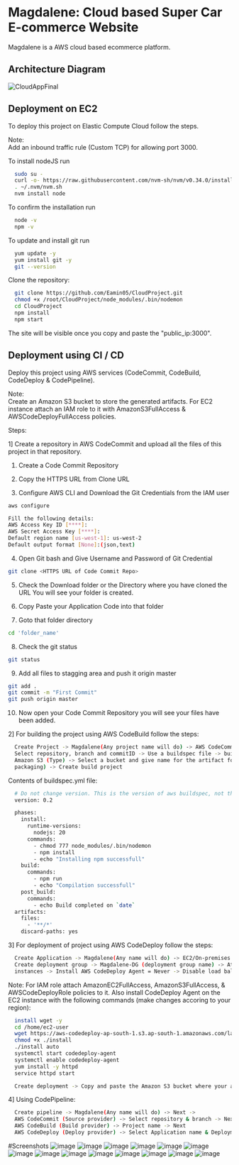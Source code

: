 # Magdalene: Cloud based Super Car E-commerce Website

Magdalene is a AWS cloud based ecommerce platform.


## Architecture Diagram

![CloudAppFinal](https://github.com/Aman8593/Cloud_CICD/assets/104978692/cbcf7798-f56d-4956-af0a-50803ffe03ae)


## Deployment on EC2

To deploy this project on Elastic Compute Cloud follow the steps.

Note:  
Add an inbound traffic rule (Custom TCP) for allowing port 3000.


To install nodeJS run

```bash
  sudo su -
  curl -o- https://raw.githubusercontent.com/nvm-sh/nvm/v0.34.0/install.sh | bash
  . ~/.nvm/nvm.sh
  nvm install node
```
To confirm the installation run
```bash
  node -v
  npm -v
```

To update and install git run
```bash
  yum update -y
  yum install git -y
  git --version
```
Clone the repository:
```bash
  git clone https://github.com/Eamin05/CloudProject.git
  chmod +x /root/CloudProject/node_modules/.bin/nodemon
  cd CloudProject
  npm install
  npm start
```

The site will be visible once you copy and paste the "public_ip:3000".
## Deployment using CI / CD

Deploy this project using AWS services (CodeCommit, CodeBuild, CodeDeploy & CodePipeline).

Note:  
Create an Amazon S3 bucket to store the generated artifacts. For EC2 instance attach an IAM role to it with AmazonS3FullAccess & AWSCodeDeployFullAccess policies.

Steps:  

1] Create a repository in AWS CodeCommit and upload all the files of this project in that repository.

1. Create a Code Commit Repository
      
2. Copy the HTTPS URL from Clone URL
      
3. Configure AWS CLI and Download the Git Credentials from the IAM user   
```bash
aws configure
```

```bash
Fill the following details:
AWS Access Key ID [****]:
AWS Secret Access Key [****]:
Default region name [us-west-1]: us-west-2
Default output format [None]:(json,text)
```

4. Open Git bash and Give Username and Password of Git Credential
```bash
git clone <HTTPS URL of Code Commit Repo>
```

5. Check the Download folder or the Directory where you have cloned the URL You will see your folder is created.

6. Copy Paste your Application Code into that folder

7. Goto that folder directory
```bash
cd 'folder_name'
```

8. Check the git status
```bash
git status
```

9. Add all files to stagging area and push it origin master
```bash
git add .
git commit -m "First Commit"
git push origin master
```
10. Now open your Code Commit Repository you will see your files have been added.
      
      
  

2] For building the project using AWS CodeBuild follow the steps:

```bash
  Create Project -> Magdalene(Any project name will do) -> AWS CodeCommit (Source provider) ->
  Select repository, branch and commitID -> Use a buildspec file -> buildspec.yml -> Artifacts ->
  Amazon S3 (Type) -> Select a bucket and give name for the artifact folder -> Zip (Artifacts 
  packaging) -> Create build project
```
Contents of buildspec.yml file:
```bash
  # Do not change version. This is the version of aws buildspec, not the version of your buldspec file.
  version: 0.2

  phases:
    install:
      runtime-versions:
        nodejs: 20 
      commands:
        - chmod 777 node_modules/.bin/nodemon
        - npm install
        - echo "Installing npm successfull"
    build:
      commands:
        - npm run
        - echo "Compilation successfull"
    post_build:
      commands:
        - echo Build completed on `date`
  artifacts:
    files:
      - '**/*'
    discard-paths: yes
```
  3] For deployment of project using AWS CodeDeploy follow the steps:

```bash
  Create Application -> Magdalene(Any name will do) -> EC2/On-premises (Compute platform) ->
  Create deployment group -> Magdalene-DG (deployment group name) -> Attach role -> Amazon EC2 
  instances -> Install AWS CodeDeploy Agent = Never -> Disable load balancing -> Create
```

Note: For IAM role attach AmazonEC2FullAccess, AmazonS3FullAccess, & AWSCodeDeployRole policies to it. Also install CodeDeploy Agent on the EC2 instance with the following commands (make changes accoring to your region):


```bash
  install wget -y
  cd /home/ec2-user
  wget https://aws-codedeploy-ap-south-1.s3.ap-south-1.amazonaws.com/latest/install
  chmod +x ./install
  ./install auto
  systemctl start codedeploy-agent
  systemctl enable codedeploy-agent
  yum install -y httpd
  service httpd start
```

```bash
  Create deployment -> Copy and paste the Amazon S3 bucket where your artifacts is stored ->  Create
```

4] Using CodePipeline:
```bash
  Create pipeline -> Magdalene(Any name will do) -> Next -> 
  AWS CodeCommit (Source provider) -> Select repository & branch -> Next
  AWS CodeBuild (Build provider) -> Project name -> Next
  AWS CodeDeploy (Deploy provider) -> Select Application name & Deployment group -> Create
```

#Screenshots
![image](https://github.com/user-attachments/assets/27683ebd-7877-446c-b9ad-6c7025fd8288)
![image](https://github.com/user-attachments/assets/e2cc0160-2849-401c-acca-640d18785938)
![image](https://github.com/user-attachments/assets/d6976fc7-2069-4ed3-9544-15ce6d9fabc3)
![image](https://github.com/user-attachments/assets/35976a0d-0e7e-4a0b-9101-4b421a664840)
![image](https://github.com/user-attachments/assets/53396c7d-4a2a-456a-8a4c-9dda88daa041)
![image](https://github.com/user-attachments/assets/c70cd98f-7f45-472e-9a01-778bd5f1bab5)
![image](https://github.com/user-attachments/assets/4fdee886-9557-4ec5-9d0c-24eca26ab869)
![image](https://github.com/user-attachments/assets/30383231-e95f-44ab-97db-e614c0883ba9)
![image](https://github.com/user-attachments/assets/32afcc5a-113c-46ee-8722-fd908fb223f1)
![image](https://github.com/user-attachments/assets/ae799520-193d-4457-b207-5f17b190253c)
![image](https://github.com/user-attachments/assets/00d01011-bdd7-4f5f-96e0-602bc4766780)
![image](https://github.com/user-attachments/assets/0b865d62-f881-47d3-a406-07ab0f295d13)
![image](https://github.com/user-attachments/assets/27528993-d796-4cc8-b6f2-3676acba3f46)
![image](https://github.com/user-attachments/assets/38dcc9c1-f267-4b4f-8e7a-d23f8ef998d8)
